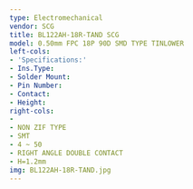 ```yaml
---
type: Electromechanical
vendor: SCG
title: BL122AH-18R-TAND SCG
model: 0.50mm FPC 18P 90D SMD TYPE TINLOWER
left-cols:
- 'Specifications:'
- Ins.Type: 
- Solder Mount: 
- Pin Number: 
- Contact: 
- Height: 
right-cols:
- 　
- NON ZIF TYPE
- SMT
- 4 ~ 50
- RIGHT ANGLE DOUBLE CONTACT
- H=1.2mm
img: BL122AH-18R-TAND.jpg
---
```

